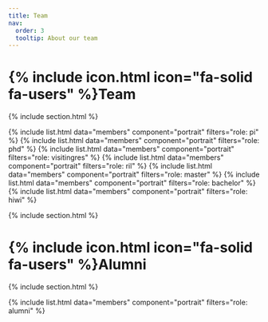 ```yaml
---
title: Team
nav:
  order: 3
  tooltip: About our team
---
```


# {% include icon.html icon="fa-solid fa-users" %}Team


{% include section.html %}

{% include list.html data="members" component="portrait" filters="role: pi" %}
{% include list.html data="members" component="portrait" filters="role: phd" %}
{% include list.html data="members" component="portrait" filters="role: visitingres" %}
{% include list.html data="members" component="portrait" filters="role: ril" %}
{% include list.html data="members" component="portrait" filters="role: master" %}
{% include list.html data="members" component="portrait" filters="role: bachelor" %}
{% include list.html data="members" component="portrait" filters="role: hiwi" %}


{% include section.html %}

# {% include icon.html icon="fa-solid fa-users" %}Alumni


{% include section.html %}


{% include list.html data="members" component="portrait" filters="role: alumni" %}